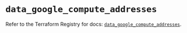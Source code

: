 # `data_google_compute_addresses`

Refer to the Terraform Registry for docs: [`data_google_compute_addresses`](https://registry.terraform.io/providers/hashicorp/google/5.24.0/docs/data-sources/compute_addresses).

